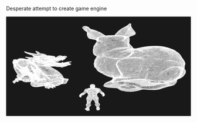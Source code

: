 Desperate attempt to create game engine

![Deadly triangle](game/assets/screenshots/triangle_of_death.png?raw=true)
